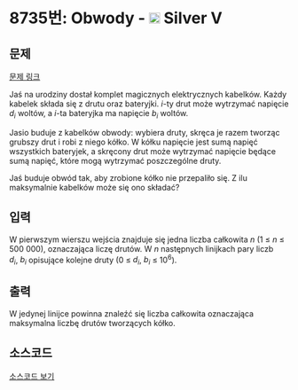 # 8735번: Obwody - <img src="https://static.solved.ac/tier_small/6.svg" style="height:20px" /> Silver V

<!-- performance -->

<!-- 문제 제출 후 깃허브에 푸시를 했을 때 제출한 코드의 성능이 입력될 공간입니다.-->

<!-- end -->

## 문제

[문제 링크](https://boj.kr/8735)


<p>Jaś na urodziny dostał komplet magicznych elektrycznych kabelków. Każdy kabelek składa się z drutu oraz bateryjki. <em>i</em>-ty drut może wytrzymać napięcie <em>d<sub>i</sub></em>&nbsp;woltów, a&nbsp;<em>i</em>-ta bateryjka ma napięcie&nbsp;<em>b<sub>i</sub></em>&nbsp;woltów.</p>

<p>Jasio buduje z kabelków obwody: wybiera druty, skręca je razem tworząc grubszy drut i robi z niego kółko. W kółku napięcie jest sumą napięć wszystkich bateryjek, a skręcony drut może wytrzymać napięcie będące sumą napięć, które mogą wytrzymać poszczególne druty.</p>

<p>Jaś buduje obwód tak, aby zrobione kółko nie przepaliło się. Z ilu maksymalnie kabelków może się ono składać?</p>



## 입력


<p>W pierwszym wierszu wejścia znajduje się jedna liczba całkowita <em>n</em>&nbsp;(1 ≤ <em>n</em> ≤ 500 000), oznaczająca liczę drutów. W&nbsp;<em>n</em>&nbsp;następnych linijkach pary liczb <em>d<sub>i</sub></em>,&nbsp;<em>b<sub>i</sub></em>&nbsp;opisujące kolejne druty (0 ≤ <em>d<sub>i</sub></em>, <em>b<sub>i</sub></em> ≤ 10<sup>6</sup>).</p>



## 출력


<p>W jedynej linijce powinna znaleźć się liczba całkowita oznaczająca maksymalna liczbę drutów tworzących kółko.</p>



## 소스코드

[소스코드 보기](Obwody.cpp)